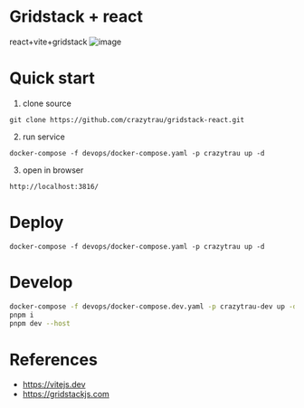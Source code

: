 # Gridstack + react
react+vite+gridstack
![image](https://github.com/crazytrau/gridstack-react/assets/13588794/e11b707a-eb8b-4070-a766-df4e88ff4b50)

# Quick start
1. clone source

`git clone https://github.com/crazytrau/gridstack-react.git`

2. run service

`docker-compose -f devops/docker-compose.yaml -p crazytrau up -d`

3. open in browser

`http://localhost:3816/`

# Deploy
`docker-compose -f devops/docker-compose.yaml -p crazytrau up -d`

# Develop
```sh
docker-compose -f devops/docker-compose.dev.yaml -p crazytrau-dev up -d
pnpm i
pnpm dev --host
```

# References
- https://vitejs.dev
- https://gridstackjs.com
